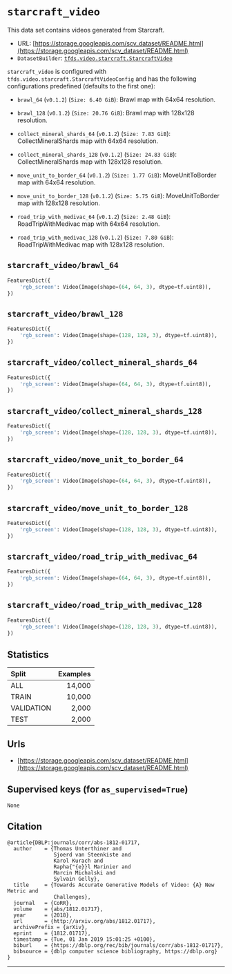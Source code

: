 <div itemscope itemtype="http://schema.org/Dataset">
  <div itemscope itemprop="includedInDataCatalog" itemtype="http://schema.org/DataCatalog">
    <meta itemprop="name" content="TensorFlow Datasets" />
  </div>
  <meta itemprop="name" content="starcraft_video" />
  <meta itemprop="description" content="This data set contains videos generated from Starcraft." />
  <meta itemprop="url" content="https://www.tensorflow.org/datasets/catalog/starcraft_video" />
  <meta itemprop="sameAs" content="https://storage.googleapis.com/scv_dataset/README.html" />
</div>

# `starcraft_video`

This data set contains videos generated from Starcraft.

*   URL:
    [https://storage.googleapis.com/scv_dataset/README.html](https://storage.googleapis.com/scv_dataset/README.html)
*   `DatasetBuilder`:
    [`tfds.video.starcraft.StarcraftVideo`](https://github.com/tensorflow/datasets/tree/master/tensorflow_datasets/video/starcraft.py)

`starcraft_video` is configured with `tfds.video.starcraft.StarcraftVideoConfig`
and has the following configurations predefined (defaults to the first one):

*   `brawl_64` (`v0.1.2`) (`Size: 6.40 GiB`): Brawl map with 64x64 resolution.

*   `brawl_128` (`v0.1.2`) (`Size: 20.76 GiB`): Brawl map with 128x128
    resolution.

*   `collect_mineral_shards_64` (`v0.1.2`) (`Size: 7.83 GiB`):
    CollectMineralShards map with 64x64 resolution.

*   `collect_mineral_shards_128` (`v0.1.2`) (`Size: 24.83 GiB`):
    CollectMineralShards map with 128x128 resolution.

*   `move_unit_to_border_64` (`v0.1.2`) (`Size: 1.77 GiB`): MoveUnitToBorder map
    with 64x64 resolution.

*   `move_unit_to_border_128` (`v0.1.2`) (`Size: 5.75 GiB`): MoveUnitToBorder
    map with 128x128 resolution.

*   `road_trip_with_medivac_64` (`v0.1.2`) (`Size: 2.48 GiB`):
    RoadTripWithMedivac map with 64x64 resolution.

*   `road_trip_with_medivac_128` (`v0.1.2`) (`Size: 7.80 GiB`):
    RoadTripWithMedivac map with 128x128 resolution.

## `starcraft_video/brawl_64`

```python
FeaturesDict({
    'rgb_screen': Video(Image(shape=(64, 64, 3), dtype=tf.uint8)),
})
```

## `starcraft_video/brawl_128`

```python
FeaturesDict({
    'rgb_screen': Video(Image(shape=(128, 128, 3), dtype=tf.uint8)),
})
```

## `starcraft_video/collect_mineral_shards_64`

```python
FeaturesDict({
    'rgb_screen': Video(Image(shape=(64, 64, 3), dtype=tf.uint8)),
})
```

## `starcraft_video/collect_mineral_shards_128`

```python
FeaturesDict({
    'rgb_screen': Video(Image(shape=(128, 128, 3), dtype=tf.uint8)),
})
```

## `starcraft_video/move_unit_to_border_64`

```python
FeaturesDict({
    'rgb_screen': Video(Image(shape=(64, 64, 3), dtype=tf.uint8)),
})
```

## `starcraft_video/move_unit_to_border_128`

```python
FeaturesDict({
    'rgb_screen': Video(Image(shape=(128, 128, 3), dtype=tf.uint8)),
})
```

## `starcraft_video/road_trip_with_medivac_64`

```python
FeaturesDict({
    'rgb_screen': Video(Image(shape=(64, 64, 3), dtype=tf.uint8)),
})
```

## `starcraft_video/road_trip_with_medivac_128`

```python
FeaturesDict({
    'rgb_screen': Video(Image(shape=(128, 128, 3), dtype=tf.uint8)),
})
```

## Statistics

Split      | Examples
:--------- | -------:
ALL        | 14,000
TRAIN      | 10,000
VALIDATION | 2,000
TEST       | 2,000

## Urls

*   [https://storage.googleapis.com/scv_dataset/README.html](https://storage.googleapis.com/scv_dataset/README.html)

## Supervised keys (for `as_supervised=True`)

`None`

## Citation

```
@article{DBLP:journals/corr/abs-1812-01717,
  author    = {Thomas Unterthiner and
               Sjoerd van Steenkiste and
               Karol Kurach and
               Rapha{"{e}}l Marinier and
               Marcin Michalski and
               Sylvain Gelly},
  title     = {Towards Accurate Generative Models of Video: {A} New Metric and
               Challenges},
  journal   = {CoRR},
  volume    = {abs/1812.01717},
  year      = {2018},
  url       = {http://arxiv.org/abs/1812.01717},
  archivePrefix = {arXiv},
  eprint    = {1812.01717},
  timestamp = {Tue, 01 Jan 2019 15:01:25 +0100},
  biburl    = {https://dblp.org/rec/bib/journals/corr/abs-1812-01717},
  bibsource = {dblp computer science bibliography, https://dblp.org}
}
```

--------------------------------------------------------------------------------
